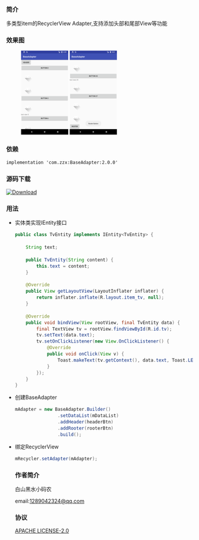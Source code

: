 ### 简介

多类型item的RecyclerView Adapter,支持添加头部和尾部View等功能

### 效果图

<figure class="half">

<img src="./screenshots/header.png" width="30%" height="40%" />                                                             <img src="./screenshots/rooter.png" width="30%" height="40%" /> </figure>

### 依赖

```xml
implementation 'com.zzx:BaseAdapter:2.0.0'
```

### 源码下载

[ ![Download](https://api.bintray.com/packages/neuzzx/BaseAdapter/BaseAdapter/images/download.svg) ](https://bintray.com/neuzzx/BaseAdapter/BaseAdapter/_latestVersion)

### 用法

- 实体类实现IEntity接口

  ~~~java
  public class TvEntity implements IEntity<TvEntity> {
  
      String text;
  
      public TvEntity(String content) {
          this.text = content;
      }
  
      @Override
      public View getLayoutView(LayoutInflater inflater) {
          return inflater.inflate(R.layout.item_tv, null);
      }
  
      @Override
      public void bindView(View rootView, final TvEntity data) {
          final TextView tv = rootView.findViewById(R.id.tv);
          tv.setText(data.text);
          tv.setOnClickListener(new View.OnClickListener() {
              @Override
              public void onClick(View v) {
                  Toast.makeText(tv.getContext(), data.text, Toast.LENGTH_SHORT).show();
              }
          });
      }
  }
  ~~~

- 创建BaseAdapter

  ~~~java
  mAdapter = new BaseAdapter.Builder()
                  .setDataList(mDataList)
                  .addHeader(headerBtn)
                  .addRooter(rooterBtn)
                  .build();
  ~~~

- 绑定RecyclerView

  ~~~java
  mRecycler.setAdapter(mAdapter);
  ~~~

  ### 作者简介

  白山黑水小码农

  email:1289042324@qq.com

  ### 协议

  <a href="http://www.apache.org/licenses/LICENSE-2.0">APACHE LICENSE-2.0</a> 